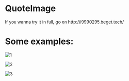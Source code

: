 # QuoteImage

If you wanna try it in full, go on http://i9990295.beget.tech/

# Some examples:

![1](http://i9990295.beget.tech/img/5a50e8fa18b5c.png)

![2](http://i9990295.beget.tech/img/5a50e93201fba.png)

![3](http://i9990295.beget.tech/img/5a50ea050ebfa.png)
